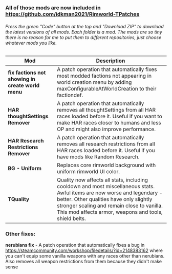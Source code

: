 ### All of those mods are now included in https://github.com/idkman2021/Rimworld-TPatches

###### Press the green "Code" button at the top and "Download ZIP" to download the latest versions of all mods. Each folder is a mod. The mods are so tiny there is no reason for me to put them to different repositories, just choose whatever mods you like.

Mod | Description
------------ | -------------
**fix factions not showing in create world menu** | A patch operation that automatically fixes most modded factions not appearing in world creation menu by adding maxConfigurableAtWorldCreation to their factiondef.
**HAR thoughtSettings Remover** | A patch operation that automatically removes all thoughtSettings from all HAR races loaded before it. Useful if you want to make HAR races closer to humans and less OP and might also improve performance.
**HAR Research Restrictions Remover** | A patch operation that automatically removes all research restrictions from all HAR races loaded before it. Useful if you have mods like Random Research.
**BG - Uniform** | Replaces core rimworld background with uniform rimworld UI color.
**TQuality** | Quality now affects all stats, including cooldown and most miscellaneous stats. Awful items are now worse and legendary - better. Other qualities have only slightly stronger scaling and remain close to vanilla. This mod affects armor, weapons and tools, shield belts.

### Other fixes:
**nerubians fix** - A patch operation that automatically fixes a bug in https://steamcommunity.com/workshop/filedetails/?id=2148383162 where you can't equip some vanilla weapons with any races other than nerubians. Also removes all weapon restrictions from them because they didn't make sense
